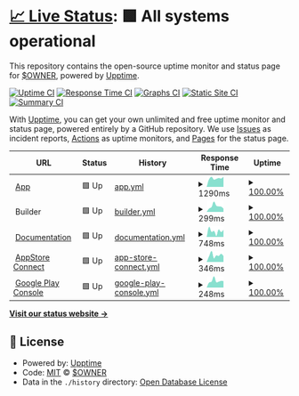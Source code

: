 # [📈 Live Status](https://up.buildnatively.com): <!--live status--> **🟩 All systems operational**

This repository contains the open-source uptime monitor and status page for [$OWNER](https://up.buildnatively.com), powered by [Upptime](https://github.com/upptime/upptime).

[![Uptime CI](https://github.com/$OWNER/$REPO/workflows/Uptime%20CI/badge.svg)](https://github.com/$OWNER/$REPO/actions?query=workflow%3A%22Uptime+CI%22)
[![Response Time CI](https://github.com/$OWNER/$REPO/workflows/Response%20Time%20CI/badge.svg)](https://github.com/$OWNER/$REPO/actions?query=workflow%3A%22Response+Time+CI%22)
[![Graphs CI](https://github.com/$OWNER/$REPO/workflows/Graphs%20CI/badge.svg)](https://github.com/$OWNER/$REPO/actions?query=workflow%3A%22Graphs+CI%22)
[![Static Site CI](https://github.com/$OWNER/$REPO/workflows/Static%20Site%20CI/badge.svg)](https://github.com/$OWNER/$REPO/actions?query=workflow%3A%22Static+Site+CI%22)
[![Summary CI](https://github.com/$OWNER/$REPO/workflows/Summary%20CI/badge.svg)](https://github.com/$OWNER/$REPO/actions?query=workflow%3A%22Summary+CI%22)

With [Upptime](https://upptime.js.org), you can get your own unlimited and free uptime monitor and status page, powered entirely by a GitHub repository. We use [Issues](https://github.com/$OWNER/$REPO/issues) as incident reports, [Actions](https://github.com/$OWNER/$REPO/actions) as uptime monitors, and [Pages](https://up.buildnatively.com) for the status page.

<!--start: status pages-->
<!-- This summary is generated by Upptime (https://github.com/upptime/upptime) -->
<!-- Do not edit this manually, your changes will be overwritten -->
<!-- prettier-ignore -->
| URL | Status | History | Response Time | Uptime |
| --- | ------ | ------- | ------------- | ------ |
| <img alt="" src="https://icons.duckduckgo.com/ip3/app.buildnatively.com.ico" height="13"> [App](https://app.buildnatively.com/) | 🟩 Up | [app.yml](https://github.com/buildnatively/status/commits/HEAD/history/app.yml) | <details><summary><img alt="Response time graph" src="./graphs/app/response-time-week.png" height="20"> 1290ms</summary><br><a href="https://up.buildnatively.com/history/app"><img alt="Response time 831" src="https://img.shields.io/endpoint?url=https%3A%2F%2Fraw.githubusercontent.com%2Fbuildnatively%2Fstatus%2FHEAD%2Fapi%2Fapp%2Fresponse-time.json"></a><br><a href="https://up.buildnatively.com/history/app"><img alt="24-hour response time 1595" src="https://img.shields.io/endpoint?url=https%3A%2F%2Fraw.githubusercontent.com%2Fbuildnatively%2Fstatus%2FHEAD%2Fapi%2Fapp%2Fresponse-time-day.json"></a><br><a href="https://up.buildnatively.com/history/app"><img alt="7-day response time 1290" src="https://img.shields.io/endpoint?url=https%3A%2F%2Fraw.githubusercontent.com%2Fbuildnatively%2Fstatus%2FHEAD%2Fapi%2Fapp%2Fresponse-time-week.json"></a><br><a href="https://up.buildnatively.com/history/app"><img alt="30-day response time 1206" src="https://img.shields.io/endpoint?url=https%3A%2F%2Fraw.githubusercontent.com%2Fbuildnatively%2Fstatus%2FHEAD%2Fapi%2Fapp%2Fresponse-time-month.json"></a><br><a href="https://up.buildnatively.com/history/app"><img alt="1-year response time 799" src="https://img.shields.io/endpoint?url=https%3A%2F%2Fraw.githubusercontent.com%2Fbuildnatively%2Fstatus%2FHEAD%2Fapi%2Fapp%2Fresponse-time-year.json"></a></details> | <details><summary><a href="https://up.buildnatively.com/history/app">100.00%</a></summary><a href="https://up.buildnatively.com/history/app"><img alt="All-time uptime 99.98%" src="https://img.shields.io/endpoint?url=https%3A%2F%2Fraw.githubusercontent.com%2Fbuildnatively%2Fstatus%2FHEAD%2Fapi%2Fapp%2Fuptime.json"></a><br><a href="https://up.buildnatively.com/history/app"><img alt="24-hour uptime 100.00%" src="https://img.shields.io/endpoint?url=https%3A%2F%2Fraw.githubusercontent.com%2Fbuildnatively%2Fstatus%2FHEAD%2Fapi%2Fapp%2Fuptime-day.json"></a><br><a href="https://up.buildnatively.com/history/app"><img alt="7-day uptime 100.00%" src="https://img.shields.io/endpoint?url=https%3A%2F%2Fraw.githubusercontent.com%2Fbuildnatively%2Fstatus%2FHEAD%2Fapi%2Fapp%2Fuptime-week.json"></a><br><a href="https://up.buildnatively.com/history/app"><img alt="30-day uptime 100.00%" src="https://img.shields.io/endpoint?url=https%3A%2F%2Fraw.githubusercontent.com%2Fbuildnatively%2Fstatus%2FHEAD%2Fapi%2Fapp%2Fuptime-month.json"></a><br><a href="https://up.buildnatively.com/history/app"><img alt="1-year uptime 99.98%" src="https://img.shields.io/endpoint?url=https%3A%2F%2Fraw.githubusercontent.com%2Fbuildnatively%2Fstatus%2FHEAD%2Fapi%2Fapp%2Fuptime-year.json"></a></details>
| <img alt="" src="https://icons.duckduckgo.com/ip3/null.ico" height="13"> Builder | 🟩 Up | [builder.yml](https://github.com/buildnatively/status/commits/HEAD/history/builder.yml) | <details><summary><img alt="Response time graph" src="./graphs/builder/response-time-week.png" height="20"> 299ms</summary><br><a href="https://up.buildnatively.com/history/builder"><img alt="Response time 303" src="https://img.shields.io/endpoint?url=https%3A%2F%2Fraw.githubusercontent.com%2Fbuildnatively%2Fstatus%2FHEAD%2Fapi%2Fbuilder%2Fresponse-time.json"></a><br><a href="https://up.buildnatively.com/history/builder"><img alt="24-hour response time 229" src="https://img.shields.io/endpoint?url=https%3A%2F%2Fraw.githubusercontent.com%2Fbuildnatively%2Fstatus%2FHEAD%2Fapi%2Fbuilder%2Fresponse-time-day.json"></a><br><a href="https://up.buildnatively.com/history/builder"><img alt="7-day response time 299" src="https://img.shields.io/endpoint?url=https%3A%2F%2Fraw.githubusercontent.com%2Fbuildnatively%2Fstatus%2FHEAD%2Fapi%2Fbuilder%2Fresponse-time-week.json"></a><br><a href="https://up.buildnatively.com/history/builder"><img alt="30-day response time 343" src="https://img.shields.io/endpoint?url=https%3A%2F%2Fraw.githubusercontent.com%2Fbuildnatively%2Fstatus%2FHEAD%2Fapi%2Fbuilder%2Fresponse-time-month.json"></a><br><a href="https://up.buildnatively.com/history/builder"><img alt="1-year response time 328" src="https://img.shields.io/endpoint?url=https%3A%2F%2Fraw.githubusercontent.com%2Fbuildnatively%2Fstatus%2FHEAD%2Fapi%2Fbuilder%2Fresponse-time-year.json"></a></details> | <details><summary><a href="https://up.buildnatively.com/history/builder">100.00%</a></summary><a href="https://up.buildnatively.com/history/builder"><img alt="All-time uptime 99.97%" src="https://img.shields.io/endpoint?url=https%3A%2F%2Fraw.githubusercontent.com%2Fbuildnatively%2Fstatus%2FHEAD%2Fapi%2Fbuilder%2Fuptime.json"></a><br><a href="https://up.buildnatively.com/history/builder"><img alt="24-hour uptime 100.00%" src="https://img.shields.io/endpoint?url=https%3A%2F%2Fraw.githubusercontent.com%2Fbuildnatively%2Fstatus%2FHEAD%2Fapi%2Fbuilder%2Fuptime-day.json"></a><br><a href="https://up.buildnatively.com/history/builder"><img alt="7-day uptime 100.00%" src="https://img.shields.io/endpoint?url=https%3A%2F%2Fraw.githubusercontent.com%2Fbuildnatively%2Fstatus%2FHEAD%2Fapi%2Fbuilder%2Fuptime-week.json"></a><br><a href="https://up.buildnatively.com/history/builder"><img alt="30-day uptime 100.00%" src="https://img.shields.io/endpoint?url=https%3A%2F%2Fraw.githubusercontent.com%2Fbuildnatively%2Fstatus%2FHEAD%2Fapi%2Fbuilder%2Fuptime-month.json"></a><br><a href="https://up.buildnatively.com/history/builder"><img alt="1-year uptime 99.97%" src="https://img.shields.io/endpoint?url=https%3A%2F%2Fraw.githubusercontent.com%2Fbuildnatively%2Fstatus%2FHEAD%2Fapi%2Fbuilder%2Fuptime-year.json"></a></details>
| <img alt="" src="https://icons.duckduckgo.com/ip3/docs.buildnatively.com.ico" height="13"> [Documentation](https://docs.buildnatively.com) | 🟩 Up | [documentation.yml](https://github.com/buildnatively/status/commits/HEAD/history/documentation.yml) | <details><summary><img alt="Response time graph" src="./graphs/documentation/response-time-week.png" height="20"> 748ms</summary><br><a href="https://up.buildnatively.com/history/documentation"><img alt="Response time 1089" src="https://img.shields.io/endpoint?url=https%3A%2F%2Fraw.githubusercontent.com%2Fbuildnatively%2Fstatus%2FHEAD%2Fapi%2Fdocumentation%2Fresponse-time.json"></a><br><a href="https://up.buildnatively.com/history/documentation"><img alt="24-hour response time 317" src="https://img.shields.io/endpoint?url=https%3A%2F%2Fraw.githubusercontent.com%2Fbuildnatively%2Fstatus%2FHEAD%2Fapi%2Fdocumentation%2Fresponse-time-day.json"></a><br><a href="https://up.buildnatively.com/history/documentation"><img alt="7-day response time 748" src="https://img.shields.io/endpoint?url=https%3A%2F%2Fraw.githubusercontent.com%2Fbuildnatively%2Fstatus%2FHEAD%2Fapi%2Fdocumentation%2Fresponse-time-week.json"></a><br><a href="https://up.buildnatively.com/history/documentation"><img alt="30-day response time 1227" src="https://img.shields.io/endpoint?url=https%3A%2F%2Fraw.githubusercontent.com%2Fbuildnatively%2Fstatus%2FHEAD%2Fapi%2Fdocumentation%2Fresponse-time-month.json"></a><br><a href="https://up.buildnatively.com/history/documentation"><img alt="1-year response time 1232" src="https://img.shields.io/endpoint?url=https%3A%2F%2Fraw.githubusercontent.com%2Fbuildnatively%2Fstatus%2FHEAD%2Fapi%2Fdocumentation%2Fresponse-time-year.json"></a></details> | <details><summary><a href="https://up.buildnatively.com/history/documentation">100.00%</a></summary><a href="https://up.buildnatively.com/history/documentation"><img alt="All-time uptime 100.00%" src="https://img.shields.io/endpoint?url=https%3A%2F%2Fraw.githubusercontent.com%2Fbuildnatively%2Fstatus%2FHEAD%2Fapi%2Fdocumentation%2Fuptime.json"></a><br><a href="https://up.buildnatively.com/history/documentation"><img alt="24-hour uptime 100.00%" src="https://img.shields.io/endpoint?url=https%3A%2F%2Fraw.githubusercontent.com%2Fbuildnatively%2Fstatus%2FHEAD%2Fapi%2Fdocumentation%2Fuptime-day.json"></a><br><a href="https://up.buildnatively.com/history/documentation"><img alt="7-day uptime 100.00%" src="https://img.shields.io/endpoint?url=https%3A%2F%2Fraw.githubusercontent.com%2Fbuildnatively%2Fstatus%2FHEAD%2Fapi%2Fdocumentation%2Fuptime-week.json"></a><br><a href="https://up.buildnatively.com/history/documentation"><img alt="30-day uptime 100.00%" src="https://img.shields.io/endpoint?url=https%3A%2F%2Fraw.githubusercontent.com%2Fbuildnatively%2Fstatus%2FHEAD%2Fapi%2Fdocumentation%2Fuptime-month.json"></a><br><a href="https://up.buildnatively.com/history/documentation"><img alt="1-year uptime 100.00%" src="https://img.shields.io/endpoint?url=https%3A%2F%2Fraw.githubusercontent.com%2Fbuildnatively%2Fstatus%2FHEAD%2Fapi%2Fdocumentation%2Fuptime-year.json"></a></details>
| <img alt="" src="https://icons.duckduckgo.com/ip3/appstoreconnect.apple.com.ico" height="13"> [AppStore Connect](https://appstoreconnect.apple.com/) | 🟩 Up | [app-store-connect.yml](https://github.com/buildnatively/status/commits/HEAD/history/app-store-connect.yml) | <details><summary><img alt="Response time graph" src="./graphs/app-store-connect/response-time-week.png" height="20"> 346ms</summary><br><a href="https://up.buildnatively.com/history/app-store-connect"><img alt="Response time 330" src="https://img.shields.io/endpoint?url=https%3A%2F%2Fraw.githubusercontent.com%2Fbuildnatively%2Fstatus%2FHEAD%2Fapi%2Fapp-store-connect%2Fresponse-time.json"></a><br><a href="https://up.buildnatively.com/history/app-store-connect"><img alt="24-hour response time 243" src="https://img.shields.io/endpoint?url=https%3A%2F%2Fraw.githubusercontent.com%2Fbuildnatively%2Fstatus%2FHEAD%2Fapi%2Fapp-store-connect%2Fresponse-time-day.json"></a><br><a href="https://up.buildnatively.com/history/app-store-connect"><img alt="7-day response time 346" src="https://img.shields.io/endpoint?url=https%3A%2F%2Fraw.githubusercontent.com%2Fbuildnatively%2Fstatus%2FHEAD%2Fapi%2Fapp-store-connect%2Fresponse-time-week.json"></a><br><a href="https://up.buildnatively.com/history/app-store-connect"><img alt="30-day response time 341" src="https://img.shields.io/endpoint?url=https%3A%2F%2Fraw.githubusercontent.com%2Fbuildnatively%2Fstatus%2FHEAD%2Fapi%2Fapp-store-connect%2Fresponse-time-month.json"></a><br><a href="https://up.buildnatively.com/history/app-store-connect"><img alt="1-year response time 352" src="https://img.shields.io/endpoint?url=https%3A%2F%2Fraw.githubusercontent.com%2Fbuildnatively%2Fstatus%2FHEAD%2Fapi%2Fapp-store-connect%2Fresponse-time-year.json"></a></details> | <details><summary><a href="https://up.buildnatively.com/history/app-store-connect">100.00%</a></summary><a href="https://up.buildnatively.com/history/app-store-connect"><img alt="All-time uptime 99.99%" src="https://img.shields.io/endpoint?url=https%3A%2F%2Fraw.githubusercontent.com%2Fbuildnatively%2Fstatus%2FHEAD%2Fapi%2Fapp-store-connect%2Fuptime.json"></a><br><a href="https://up.buildnatively.com/history/app-store-connect"><img alt="24-hour uptime 100.00%" src="https://img.shields.io/endpoint?url=https%3A%2F%2Fraw.githubusercontent.com%2Fbuildnatively%2Fstatus%2FHEAD%2Fapi%2Fapp-store-connect%2Fuptime-day.json"></a><br><a href="https://up.buildnatively.com/history/app-store-connect"><img alt="7-day uptime 100.00%" src="https://img.shields.io/endpoint?url=https%3A%2F%2Fraw.githubusercontent.com%2Fbuildnatively%2Fstatus%2FHEAD%2Fapi%2Fapp-store-connect%2Fuptime-week.json"></a><br><a href="https://up.buildnatively.com/history/app-store-connect"><img alt="30-day uptime 100.00%" src="https://img.shields.io/endpoint?url=https%3A%2F%2Fraw.githubusercontent.com%2Fbuildnatively%2Fstatus%2FHEAD%2Fapi%2Fapp-store-connect%2Fuptime-month.json"></a><br><a href="https://up.buildnatively.com/history/app-store-connect"><img alt="1-year uptime 99.98%" src="https://img.shields.io/endpoint?url=https%3A%2F%2Fraw.githubusercontent.com%2Fbuildnatively%2Fstatus%2FHEAD%2Fapi%2Fapp-store-connect%2Fuptime-year.json"></a></details>
| <img alt="" src="https://icons.duckduckgo.com/ip3/play.google.com.ico" height="13"> [Google Play Console](https://play.google.com/console/developer) | 🟩 Up | [google-play-console.yml](https://github.com/buildnatively/status/commits/HEAD/history/google-play-console.yml) | <details><summary><img alt="Response time graph" src="./graphs/google-play-console/response-time-week.png" height="20"> 248ms</summary><br><a href="https://up.buildnatively.com/history/google-play-console"><img alt="Response time 297" src="https://img.shields.io/endpoint?url=https%3A%2F%2Fraw.githubusercontent.com%2Fbuildnatively%2Fstatus%2FHEAD%2Fapi%2Fgoogle-play-console%2Fresponse-time.json"></a><br><a href="https://up.buildnatively.com/history/google-play-console"><img alt="24-hour response time 92" src="https://img.shields.io/endpoint?url=https%3A%2F%2Fraw.githubusercontent.com%2Fbuildnatively%2Fstatus%2FHEAD%2Fapi%2Fgoogle-play-console%2Fresponse-time-day.json"></a><br><a href="https://up.buildnatively.com/history/google-play-console"><img alt="7-day response time 248" src="https://img.shields.io/endpoint?url=https%3A%2F%2Fraw.githubusercontent.com%2Fbuildnatively%2Fstatus%2FHEAD%2Fapi%2Fgoogle-play-console%2Fresponse-time-week.json"></a><br><a href="https://up.buildnatively.com/history/google-play-console"><img alt="30-day response time 292" src="https://img.shields.io/endpoint?url=https%3A%2F%2Fraw.githubusercontent.com%2Fbuildnatively%2Fstatus%2FHEAD%2Fapi%2Fgoogle-play-console%2Fresponse-time-month.json"></a><br><a href="https://up.buildnatively.com/history/google-play-console"><img alt="1-year response time 307" src="https://img.shields.io/endpoint?url=https%3A%2F%2Fraw.githubusercontent.com%2Fbuildnatively%2Fstatus%2FHEAD%2Fapi%2Fgoogle-play-console%2Fresponse-time-year.json"></a></details> | <details><summary><a href="https://up.buildnatively.com/history/google-play-console">100.00%</a></summary><a href="https://up.buildnatively.com/history/google-play-console"><img alt="All-time uptime 100.00%" src="https://img.shields.io/endpoint?url=https%3A%2F%2Fraw.githubusercontent.com%2Fbuildnatively%2Fstatus%2FHEAD%2Fapi%2Fgoogle-play-console%2Fuptime.json"></a><br><a href="https://up.buildnatively.com/history/google-play-console"><img alt="24-hour uptime 100.00%" src="https://img.shields.io/endpoint?url=https%3A%2F%2Fraw.githubusercontent.com%2Fbuildnatively%2Fstatus%2FHEAD%2Fapi%2Fgoogle-play-console%2Fuptime-day.json"></a><br><a href="https://up.buildnatively.com/history/google-play-console"><img alt="7-day uptime 100.00%" src="https://img.shields.io/endpoint?url=https%3A%2F%2Fraw.githubusercontent.com%2Fbuildnatively%2Fstatus%2FHEAD%2Fapi%2Fgoogle-play-console%2Fuptime-week.json"></a><br><a href="https://up.buildnatively.com/history/google-play-console"><img alt="30-day uptime 100.00%" src="https://img.shields.io/endpoint?url=https%3A%2F%2Fraw.githubusercontent.com%2Fbuildnatively%2Fstatus%2FHEAD%2Fapi%2Fgoogle-play-console%2Fuptime-month.json"></a><br><a href="https://up.buildnatively.com/history/google-play-console"><img alt="1-year uptime 100.00%" src="https://img.shields.io/endpoint?url=https%3A%2F%2Fraw.githubusercontent.com%2Fbuildnatively%2Fstatus%2FHEAD%2Fapi%2Fgoogle-play-console%2Fuptime-year.json"></a></details>

<!--end: status pages-->

[**Visit our status website →**](https://up.buildnatively.com)

## 📄 License

- Powered by: [Upptime](https://github.com/upptime/upptime)
- Code: [MIT](./LICENSE) © [$OWNER](https://up.buildnatively.com)
- Data in the `./history` directory: [Open Database License](https://opendatacommons.org/licenses/odbl/1-0/)
